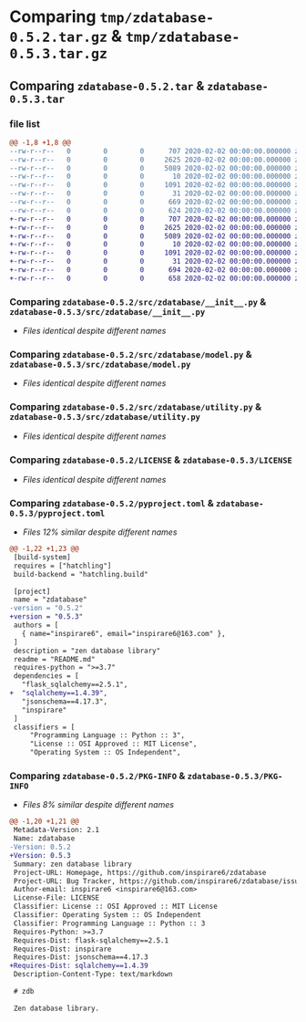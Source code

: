 # Comparing `tmp/zdatabase-0.5.2.tar.gz` & `tmp/zdatabase-0.5.3.tar.gz`

## Comparing `zdatabase-0.5.2.tar` & `zdatabase-0.5.3.tar`

### file list

```diff
@@ -1,8 +1,8 @@
--rw-r--r--   0        0        0      707 2020-02-02 00:00:00.000000 zdatabase-0.5.2/src/zdatabase/__init__.py
--rw-r--r--   0        0        0     2625 2020-02-02 00:00:00.000000 zdatabase-0.5.2/src/zdatabase/model.py
--rw-r--r--   0        0        0     5089 2020-02-02 00:00:00.000000 zdatabase-0.5.2/src/zdatabase/utility.py
--rw-r--r--   0        0        0       10 2020-02-02 00:00:00.000000 zdatabase-0.5.2/.gitignore
--rw-r--r--   0        0        0     1091 2020-02-02 00:00:00.000000 zdatabase-0.5.2/LICENSE
--rw-r--r--   0        0        0       31 2020-02-02 00:00:00.000000 zdatabase-0.5.2/README.md
--rw-r--r--   0        0        0      669 2020-02-02 00:00:00.000000 zdatabase-0.5.2/pyproject.toml
--rw-r--r--   0        0        0      624 2020-02-02 00:00:00.000000 zdatabase-0.5.2/PKG-INFO
+-rw-r--r--   0        0        0      707 2020-02-02 00:00:00.000000 zdatabase-0.5.3/src/zdatabase/__init__.py
+-rw-r--r--   0        0        0     2625 2020-02-02 00:00:00.000000 zdatabase-0.5.3/src/zdatabase/model.py
+-rw-r--r--   0        0        0     5089 2020-02-02 00:00:00.000000 zdatabase-0.5.3/src/zdatabase/utility.py
+-rw-r--r--   0        0        0       10 2020-02-02 00:00:00.000000 zdatabase-0.5.3/.gitignore
+-rw-r--r--   0        0        0     1091 2020-02-02 00:00:00.000000 zdatabase-0.5.3/LICENSE
+-rw-r--r--   0        0        0       31 2020-02-02 00:00:00.000000 zdatabase-0.5.3/README.md
+-rw-r--r--   0        0        0      694 2020-02-02 00:00:00.000000 zdatabase-0.5.3/pyproject.toml
+-rw-r--r--   0        0        0      658 2020-02-02 00:00:00.000000 zdatabase-0.5.3/PKG-INFO
```

### Comparing `zdatabase-0.5.2/src/zdatabase/__init__.py` & `zdatabase-0.5.3/src/zdatabase/__init__.py`

 * *Files identical despite different names*

### Comparing `zdatabase-0.5.2/src/zdatabase/model.py` & `zdatabase-0.5.3/src/zdatabase/model.py`

 * *Files identical despite different names*

### Comparing `zdatabase-0.5.2/src/zdatabase/utility.py` & `zdatabase-0.5.3/src/zdatabase/utility.py`

 * *Files identical despite different names*

### Comparing `zdatabase-0.5.2/LICENSE` & `zdatabase-0.5.3/LICENSE`

 * *Files identical despite different names*

### Comparing `zdatabase-0.5.2/pyproject.toml` & `zdatabase-0.5.3/pyproject.toml`

 * *Files 12% similar despite different names*

```diff
@@ -1,22 +1,23 @@
 [build-system]
 requires = ["hatchling"]
 build-backend = "hatchling.build"
 
 [project]
 name = "zdatabase"
-version = "0.5.2"
+version = "0.5.3"
 authors = [
   { name="inspirare6", email="inspirare6@163.com" },
 ]
 description = "zen database library"
 readme = "README.md"
 requires-python = ">=3.7"
 dependencies = [
   "flask_sqlalchemy==2.5.1",
+  "sqlalchemy==1.4.39",
   "jsonschema==4.17.3",
   "inspirare"
 ]
 classifiers = [
     "Programming Language :: Python :: 3",
     "License :: OSI Approved :: MIT License",
     "Operating System :: OS Independent",
```

### Comparing `zdatabase-0.5.2/PKG-INFO` & `zdatabase-0.5.3/PKG-INFO`

 * *Files 8% similar despite different names*

```diff
@@ -1,20 +1,21 @@
 Metadata-Version: 2.1
 Name: zdatabase
-Version: 0.5.2
+Version: 0.5.3
 Summary: zen database library
 Project-URL: Homepage, https://github.com/inspirare6/zdatabase
 Project-URL: Bug Tracker, https://github.com/inspirare6/zdatabase/issues
 Author-email: inspirare6 <inspirare6@163.com>
 License-File: LICENSE
 Classifier: License :: OSI Approved :: MIT License
 Classifier: Operating System :: OS Independent
 Classifier: Programming Language :: Python :: 3
 Requires-Python: >=3.7
 Requires-Dist: flask-sqlalchemy==2.5.1
 Requires-Dist: inspirare
 Requires-Dist: jsonschema==4.17.3
+Requires-Dist: sqlalchemy==1.4.39
 Description-Content-Type: text/markdown
 
 # zdb
 
 Zen database library.
```

